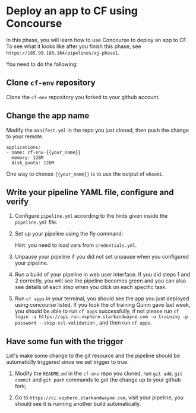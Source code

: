 # Deploy an app to CF using Concourse

In this phase, you will learn how to use Concourse to deploy an app to CF.
To see what it looks like after you finish this phase, see
`https://185.99.186.164/pipelines/xj-phase1`.

You need to do the following:

## Clone `cf-env` repository

Clone the `cf-env` repository you forked to your github account.

## Change the app name

Modify the `manifest.yml` in the repo you just cloned, then push the change to your remote.

```
applications:
- name: cf-env-{{your_name}}
  memory: 128M
  disk_quota: 128M
```

One way to choose `{{your_name}}` is to use the output of `whoami`.

## Write your pipeline YAML file, configure and verify

1) Configure `pipeline.yml` according to the hints given inside the `pipeline.yml` file.

2) Set up your pipeline using the fly command:

   Hint: you need to load vars from `credentials.yml`.

3) Unpause your pipeline if you did not set unpause when you configured your pipeline.

4) Run a build of your pipeline in web user interface. If you did steps 1 and 2 correctly, you will see the pipeline becomes green and you can also see details of each step when you click on each specific task.

5) Run `cf apps` in your terminal, you should see the app you just deployed using concourse listed. If you took the cf training Quinn gave last week, you should be able to run `cf apps` successfully, if not please run `cf login -a https://api.run.vsphere.starkandwayne.com -u training -p password --skip-ssl-validation` , and then run `cf apps`.

## Have some fun with the trigger

Let's make some change to the git resource and the pipeline should be automaticlly triggered since we set trigger to true.

1) Modify the `README.md` in the `cf-env` repo you cloned, run `git add`, `git commit` and `git push` commands to get the change up to your github fork;

2) Go to `https://ci.vsphere.starkandwayne.com`, visit your pipeline, you should see it is running another build automatically.

